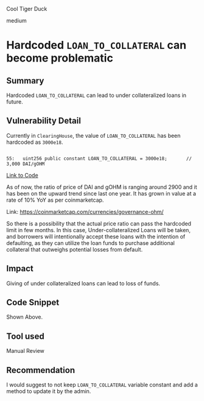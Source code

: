 Cool Tiger Duck

medium

# Hardcoded `LOAN_TO_COLLATERAL` can become problematic
## Summary

Hardcoded `LOAN_TO_COLLATERAL` can lead to under collateralized loans in future.

## Vulnerability Detail

Currently in `ClearingHouse`, the value of `LOAN_TO_COLLATERAL` has been hardcoded as `3000e18`.

```solidity

55:   uint256 public constant LOAN_TO_COLLATERAL = 3000e18;       // 3,000 DAI/gOHM

```
[Link to Code](https://github.com/sherlock-audit/2023-08-cooler/blob/main/Cooler/src/Clearinghouse.sol#L55)

As of now, the ratio of price of DAI and gOHM is ranging around 2900 and it has been on the upward trend since last one year. It has grown in value at a rate of 10% YoY as per coinmarketcap.

Link: https://coinmarketcap.com/currencies/governance-ohm/

So there is a possibility that the actual price ratio can pass the hardcoded limit in few months. In this case, Under-collateralized Loans will be taken, and borrowers will intentionally accept these loans with the intention of defaulting, as they can utilize the loan funds to purchase additional collateral that outweighs potential losses from default.

## Impact

Giving of under collateralized loans can lead to loss of funds.

## Code Snippet

Shown Above.

## Tool used

Manual Review

## Recommendation

I would suggest to not keep `LOAN_TO_COLLATERAL` variable constant and add a method to update it by the admin.